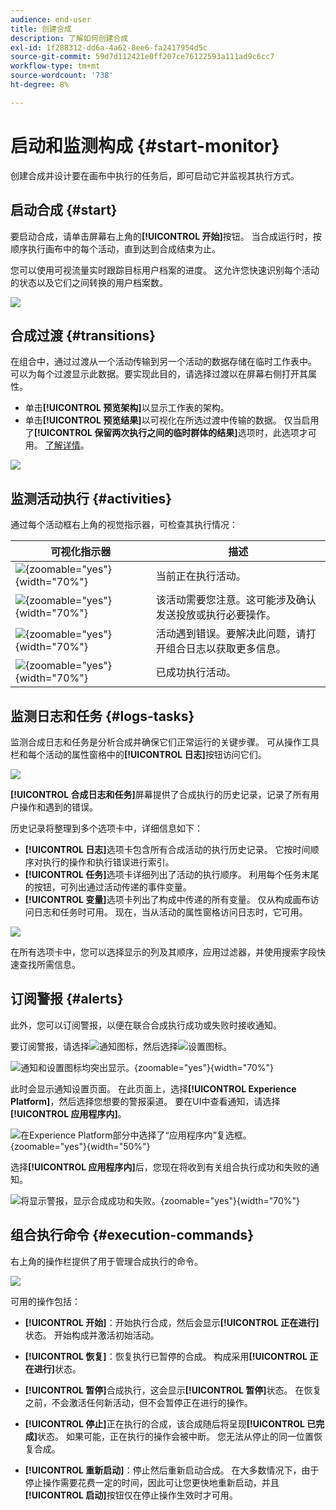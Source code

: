```yaml
---
audience: end-user
title: 创建合成
description: 了解如何创建合成
exl-id: 1f288312-dd6a-4a62-8ee6-fa2417954d5c
source-git-commit: 59d7d112421e0ff207ce76122593a111ad9c6cc7
workflow-type: tm+mt
source-wordcount: '738'
ht-degree: 8%

---
```


# 启动和监测构成 {#start-monitor}

创建合成并设计要在画布中执行的任务后，即可启动它并监视其执行方式。

## 启动合成 {#start}

要启动合成，请单击屏幕右上角的&#x200B;**[!UICONTROL 开始]**&#x200B;按钮。 当合成运行时，按顺序执行画布中的每个活动，直到达到合成结束为止。

您可以使用可视流量实时跟踪目标用户档案的进度。 这允许您快速识别每个活动的状态以及它们之间转换的用户档案数。

![](assets/composition-visual-flow.png)

## 合成过渡 {#transitions}

在组合中，通过过渡从一个活动传输到另一个活动的数据存储在临时工作表中。 可以为每个过渡显示此数据。要实现此目的，请选择过渡以在屏幕右侧打开其属性。

* 单击&#x200B;**[!UICONTROL 预览架构]**&#x200B;以显示工作表的架构。
* 单击&#x200B;**[!UICONTROL 预览结果]**&#x200B;以可视化在所选过渡中传输的数据。 仅当启用了&#x200B;**[!UICONTROL 保留两次执行之间的临时群体的结果]**&#x200B;选项时，此选项才可用。 [了解详情](create-composition.md#settings)。

![](assets/transition-preview.png)

## 监测活动执行 {#activities}

通过每个活动框右上角的视觉指示器，可检查其执行情况：

| 可视化指示器 | 描述 |
|-----|------------|
| ![](assets/activity-status-pending.png){zoomable="yes"}{width="70%"} | 当前正在执行活动。 |
| ![](assets/activity-status-orange.png){zoomable="yes"}{width="70%"} | 该活动需要您注意。这可能涉及确认发送投放或执行必要操作。 |
| ![](assets/activity-status-red.png){zoomable="yes"}{width="70%"} | 活动遇到错误。要解决此问题，请打开组合日志以获取更多信息。 |
| ![](assets/activity-status-green.png){zoomable="yes"}{width="70%"} | 已成功执行活动。 |

## 监测日志和任务 {#logs-tasks}

监测合成日志和任务是分析合成并确保它们正常运行的关键步骤。 可从操作工具栏和每个活动的属性窗格中的&#x200B;**[!UICONTROL 日志]**&#x200B;按钮访问它们。

![](assets/logs-button.png)

**[!UICONTROL 合成日志和任务]**&#x200B;屏幕提供了合成执行的历史记录，记录了所有用户操作和遇到的错误。

<!-- à confirmer, pas trouvé dans les options = The workflow history is saved for the duration specified in the workflow execution options. During this duration, all the messages are therefore saved, even after a restart. If you do not want to save the messages from a previous execution, you have to purge the history by clicking the ![](assets/delete_darkgrey-24px.png) button.-->

历史记录将整理到多个选项卡中，详细信息如下：

* **[!UICONTROL 日志]**&#x200B;选项卡包含所有合成活动的执行历史记录。 它按时间顺序对执行的操作和执行错误进行索引。
* **[!UICONTROL 任务]**&#x200B;选项卡详细列出了活动的执行顺序。 利用每个任务末尾的按钮，可列出通过活动传递的事件变量。
* **[!UICONTROL 变量]**&#x200B;选项卡列出了构成中传递的所有变量。 仅从构成画布访问日志和任务时可用。 现在，当从活动的属性窗格访问日志时，它可用。 <!-- à confirmer-->

![](assets/logs-tasks.png)

在所有选项卡中，您可以选择显示的列及其顺序，应用过滤器，并使用搜索字段快速查找所需信息。

## 订阅警报 {#alerts}

此外，您可以订阅警报，以便在联合合成执行成功或失败时接收通知。

要订阅警报，请选择![通知图标](/help/assets/icons/bell.png)，然后选择![设置图标](/help/assets/icons/settings.png)。

![通知和设置图标均突出显示。](assets/monitor/select-notifications.png){zoomable="yes"}{width="70%"}

此时会显示通知设置页面。 在此页面上，选择&#x200B;**[!UICONTROL Experience Platform]**，然后选择您想要的警报渠道。 要在UI中查看通知，请选择&#x200B;**[!UICONTROL 应用程序内]**。

![在Experience Platform部分中选择了“应用程序内”复选框。](assets/monitor/add-alerts.png){zoomable="yes"}{width="50%"}

选择&#x200B;**[!UICONTROL 应用程序内]**&#x200B;后，您现在将收到有关组合执行成功和失败的通知。

![将显示警报，显示合成成功和失败。](assets/monitor/view-alerts.png){zoomable="yes"}{width="70%"}

## 组合执行命令 {#execution-commands}

右上角的操作栏提供了用于管理合成执行的命令。

![](assets/execution-actions.png)

可用的操作包括：

* **[!UICONTROL 开始]**：开始执行合成，然后会显示&#x200B;**[!UICONTROL 正在进行]**&#x200B;状态。 开始构成并激活初始活动。

* **[!UICONTROL 恢复]**：恢复执行已暂停的合成。 构成采用&#x200B;**[!UICONTROL 正在进行]**&#x200B;状态。

* **[!UICONTROL 暂停]**&#x200B;合成执行，这会显示&#x200B;**[!UICONTROL 暂停]**&#x200B;状态。 在恢复之前，不会激活任何新活动，但不会暂停正在进行的操作。

* **[!UICONTROL 停止]**&#x200B;正在执行的合成，该合成随后将呈现&#x200B;**[!UICONTROL 已完成]**&#x200B;状态。 如果可能，正在执行的操作会被中断。 您无法从停止的同一位置恢复合成。

* **[!UICONTROL 重新启动]**：停止然后重新启动合成。 在大多数情况下，由于停止操作需要花费一定的时间，因此可让您更快地重新启动，并且&#x200B;**[!UICONTROL 启动]**&#x200B;按钮仅在停止操作生效时才可用。

